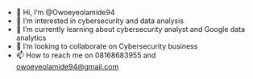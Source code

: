 - 👋 Hi, I’m @Owoeyeolamide94
- 👀 I’m interested in cybersecurity and data analysis 
- 🌱 I’m currently learning about cybersecurity analyst and Google data analytics 
- 💞️ I’m looking to collaborate on Cybersecurity business 
- 📫 How to reach me on 08168683955 and owoeyeolamide94@gmail.com 

<!---
Owoeyeolamide94/Owoeyeolamide94 is a ✨ special ✨ repository because its `README.md` (this file) appears on your GitHub profile.
You can click the Preview link to take a look at your changes.
--->

